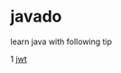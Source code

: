 # javado

learn java with following tip

1 [jwt](https://medium.com/@tericcabrel/implement-jwt-authentication-in-a-spring-boot-3-application-5839e4fd8fac)

